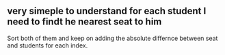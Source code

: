 ## very simeple to understand for each student I need to findt he nearest seat to him

Sort both of them and keep on adding the absolute differnce between seat and students for each index.​
